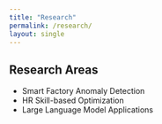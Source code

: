 ```yaml
---
title: "Research"
permalink: /research/
layout: single
---
```


## Research Areas
- Smart Factory Anomaly Detection
- HR Skill-based Optimization
- Large Language Model Applications
